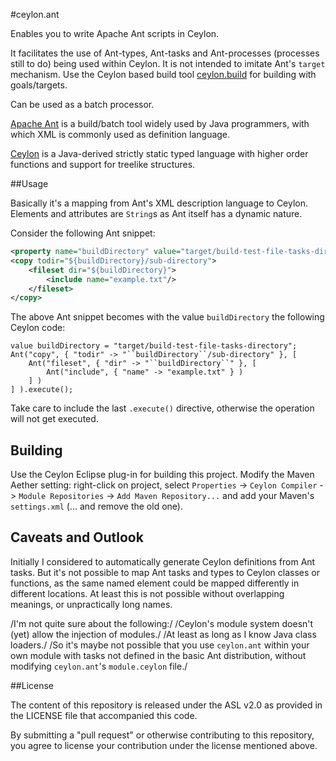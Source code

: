 #ceylon.ant

Enables you to write Apache Ant scripts in Ceylon.

It facilitates the use of Ant-types, Ant-tasks and Ant-processes (processes still to do) being used within Ceylon.
It is not intended to imitate Ant's `target` mechanism.
Use the Ceylon based build tool [ceylon.build](https://github.com/loicrouchon/ceylon.build) for building with goals/targets.

Can be used as a batch processor.

[Apache Ant](https://ant.apache.org/) is a build/batch tool widely used by Java programmers, with which XML is commonly used as definition language.

[Ceylon](http://ceylon-lang.org/) is a Java-derived strictly static typed language with higher order functions and support for treelike structures.



##Usage

Basically it's a mapping from Ant's XML description language to Ceylon.
Elements and attributes are `String`s as Ant itself has a dynamic nature.

Consider the following Ant snippet:

```xml
<property name="buildDirectory" value="target/build-test-file-tasks-directory"/>
<copy todir="${buildDirectory}/sub-directory">
    <fileset dir="${buildDirectory}">
        <include name="example.txt"/>
    </fileset>
</copy>
```

The above Ant snippet becomes with the value `buildDirectory` the following Ceylon code:

```ceylon
value buildDirectory = "target/build-test-file-tasks-directory";
Ant("copy", { "todir" -> "``buildDirectory``/sub-directory" }, [
    Ant("fileset", { "dir" -> "``buildDirectory``" }, [
        Ant("include", { "name" -> "example.txt" } )
    ] )
] ).execute();
```

Take care to include the last `.execute()` directive, otherwise the operation will not get executed.



## Building

Use the Ceylon Eclipse plug-in for building this project.
Modify the Maven Aether setting: right-click on project, select `Properties` -> `Ceylon Compiler` -> `Module Repositories` -> `Add Maven Repository...` and add your Maven's `settings.xml` (... and remove the old one).



## Caveats and Outlook

Initially I considered to automatically generate Ceylon definitions from Ant tasks.
But it's not possible to map Ant tasks and types to Ceylon classes or functions, as the same named element could be mapped differently in different locations.
At least this is not possible without overlapping meanings, or unpractically long names.

/I'm not quite sure about the following:/
/Ceylon's module system doesn't (yet) allow the injection of modules./
/At least as long as I know Java class loaders./
/So it's maybe not possible that you use `ceylon.ant` within your own module with tasks not defined in the basic Ant distribution, without modifying `ceylon.ant`'s `module.ceylon` file./



##License

The content of this repository is released under the ASL v2.0 as provided in the LICENSE file that accompanied this code.

By submitting a "pull request" or otherwise contributing to this repository, you agree to license your contribution under the license mentioned above.
